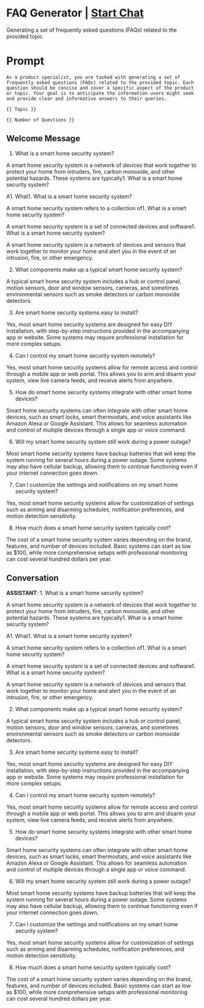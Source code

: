 

# FAQ Generator | [Start Chat](https://gptcall.net/chat.html?data=%7B%22contact%22%3A%7B%22id%22%3A%22ipf274NE0G5MZWDHKi2pZ%22%2C%22flow%22%3Atrue%7D%7D)
Generating a set of frequently asked questions (FAQs) related to the provided topic. 

# Prompt

```
As a product specialist, you are tasked with generating a set of frequently asked questions (FAQs) related to the provided topic. Each question should be concise and cover a specific aspect of the product or topic. Your goal is to anticipate the information users might seek and provide clear and informative answers to their queries.

{{ Topic }}

{{ Number of Questions }}
```

## Welcome Message
1. What is a smart home security system?

A smart home security system is a network of devices that work together to protect your home from intruders, fire, carbon monoxide, and other potential hazards. These systems are typically1. What is a smart home security system?

A1. What1. What is a smart home security system?

A smart home security system refers to a collection of1. What is a smart home security system?

A smart home security system is a set of connected devices and software1. What is a smart home security system?

A smart home security system is a network of devices and sensors that work together to monitor your home and alert you in the event of an intrusion, fire, or other emergency.



2. What components make up a typical smart home security system?

A typical smart home security system includes a hub or control panel, motion sensors, door and window sensors, cameras, and sometimes environmental sensors such as smoke detectors or carbon monoxide detectors.



3. Are smart home security systems easy to install?

Yes, most smart home security systems are designed for easy DIY installation, with step-by-step instructions provided in the accompanying app or website. Some systems may require professional installation for more complex setups.



4. Can I control my smart home security system remotely?

Yes, most smart home security systems allow for remote access and control through a mobile app or web portal. This allows you to arm and disarm your system, view live camera feeds, and receive alerts from anywhere.



5. How do smart home security systems integrate with other smart home devices?

Smart home security systems can often integrate with other smart home devices, such as smart locks, smart thermostats, and voice assistants like Amazon Alexa or Google Assistant. This allows for seamless automation and control of multiple devices through a single app or voice command.



6. Will my smart home security system still work during a power outage?

Most smart home security systems have backup batteries that will keep the system running for several hours during a power outage. Some systems may also have cellular backup, allowing them to continue functioning even if your internet connection goes down.



7. Can I customize the settings and notifications on my smart home security system?

Yes, most smart home security systems allow for customization of settings such as arming and disarming schedules, notification preferences, and motion detection sensitivity.



8. How much does a smart home security system typically cost?

The cost of a smart home security system varies depending on the brand, features, and number of devices included. Basic systems can start as low as $100, while more comprehensive setups with professional monitoring can cost several hundred dollars per year.

## Conversation

**ASSISTANT**: 1. What is a smart home security system?

A smart home security system is a network of devices that work together to protect your home from intruders, fire, carbon monoxide, and other potential hazards. These systems are typically1. What is a smart home security system?

A1. What1. What is a smart home security system?

A smart home security system refers to a collection of1. What is a smart home security system?

A smart home security system is a set of connected devices and software1. What is a smart home security system?

A smart home security system is a network of devices and sensors that work together to monitor your home and alert you in the event of an intrusion, fire, or other emergency.



2. What components make up a typical smart home security system?

A typical smart home security system includes a hub or control panel, motion sensors, door and window sensors, cameras, and sometimes environmental sensors such as smoke detectors or carbon monoxide detectors.



3. Are smart home security systems easy to install?

Yes, most smart home security systems are designed for easy DIY installation, with step-by-step instructions provided in the accompanying app or website. Some systems may require professional installation for more complex setups.



4. Can I control my smart home security system remotely?

Yes, most smart home security systems allow for remote access and control through a mobile app or web portal. This allows you to arm and disarm your system, view live camera feeds, and receive alerts from anywhere.



5. How do smart home security systems integrate with other smart home devices?

Smart home security systems can often integrate with other smart home devices, such as smart locks, smart thermostats, and voice assistants like Amazon Alexa or Google Assistant. This allows for seamless automation and control of multiple devices through a single app or voice command.



6. Will my smart home security system still work during a power outage?

Most smart home security systems have backup batteries that will keep the system running for several hours during a power outage. Some systems may also have cellular backup, allowing them to continue functioning even if your internet connection goes down.



7. Can I customize the settings and notifications on my smart home security system?

Yes, most smart home security systems allow for customization of settings such as arming and disarming schedules, notification preferences, and motion detection sensitivity.



8. How much does a smart home security system typically cost?

The cost of a smart home security system varies depending on the brand, features, and number of devices included. Basic systems can start as low as $100, while more comprehensive setups with professional monitoring can cost several hundred dollars per year.

